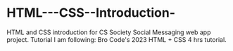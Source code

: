 # HTML---CSS--Introduction-
HTML and CSS introduction for CS Society Social Messaging web app project. Tutorial I am following: Bro Code's 2023 HTML + CSS 4 hrs tutorial. 
